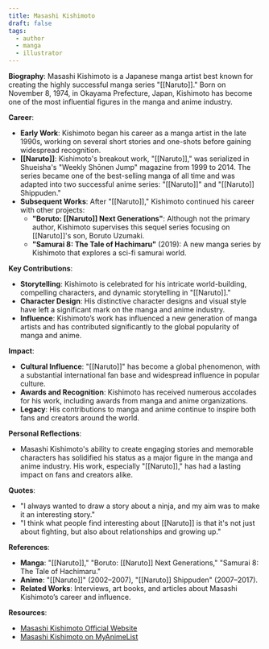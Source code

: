 ```yaml
---
title: Masashi Kishimoto
draft: false
tags:
  - author
  - manga
  - illustrator
---
```


**Biography**:
Masashi Kishimoto is a Japanese manga artist best known for creating the highly successful manga series "[[Naruto]]." Born on November 8, 1974, in Okayama Prefecture, Japan, Kishimoto has become one of the most influential figures in the manga and anime industry.

**Career**:

- **Early Work**: Kishimoto began his career as a manga artist in the late 1990s, working on several short stories and one-shots before gaining widespread recognition.
- **[[Naruto]]**: Kishimoto's breakout work, "[[Naruto]]," was serialized in Shueisha's "Weekly Shōnen Jump" magazine from 1999 to 2014. The series became one of the best-selling manga of all time and was adapted into two successful anime series: "[[Naruto]]" and "[[Naruto]] Shippuden."
- **Subsequent Works**: After "[[Naruto]]," Kishimoto continued his career with other projects:
  - **"Boruto: [[Naruto]] Next Generations"**: Although not the primary author, Kishimoto supervises this sequel series focusing on [[Naruto]]'s son, Boruto Uzumaki.
  - **"Samurai 8: The Tale of Hachimaru"** (2019): A new manga series by Kishimoto that explores a sci-fi samurai world.

**Key Contributions**:

- **Storytelling**: Kishimoto is celebrated for his intricate world-building, compelling characters, and dynamic storytelling in "[[Naruto]]."
- **Character Design**: His distinctive character designs and visual style have left a significant mark on the manga and anime industry.
- **Influence**: Kishimoto’s work has influenced a new generation of manga artists and has contributed significantly to the global popularity of manga and anime.

**Impact**:

- **Cultural Influence**: "[[Naruto]]" has become a global phenomenon, with a substantial international fan base and widespread influence in popular culture.
- **Awards and Recognition**: Kishimoto has received numerous accolades for his work, including awards from manga and anime organizations.
- **Legacy**: His contributions to manga and anime continue to inspire both fans and creators around the world.

**Personal Reflections**:

- Masashi Kishimoto's ability to create engaging stories and memorable characters has solidified his status as a major figure in the manga and anime industry. His work, especially "[[Naruto]]," has had a lasting impact on fans and creators alike.

**Quotes**:

- "I always wanted to draw a story about a ninja, and my aim was to make it an interesting story."
- "I think what people find interesting about [[Naruto]] is that it's not just about fighting, but also about relationships and growing up."

**References**:

- **Manga**: "[[Naruto]]," "Boruto: [[Naruto]] Next Generations," "Samurai 8: The Tale of Hachimaru."
- **Anime**: "[[Naruto]]" (2002–2007), "[[Naruto]] Shippuden" (2007–2017).
- **Related Works**: Interviews, art books, and articles about Masashi Kishimoto’s career and influence.

**Resources**:

- [Masashi Kishimoto Official Website](https://www.shonenjump.com/keitou/author/kishimoto.html)
- [Masashi Kishimoto on MyAnimeList](https://myanimelist.net/people/151/Masashi_Kishimoto)
